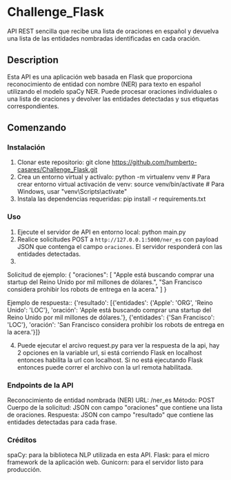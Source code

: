 # Challenge_Flask
API REST sencilla que recibe una lista de oraciones en español y devuelva una lista de las entidades nombradas identificadas en cada oración.

## Description
Esta API es una aplicación web basada en Flask que proporciona reconocimiento de entidad con nombre (NER) para texto en español utilizando el modelo spaCy NER. Puede procesar oraciones individuales o una lista de oraciones y devolver las entidades detectadas y sus etiquetas correspondientes.

## Comenzando
### Instalación

1. Clonar este repositorio: git clone https://github.com/humberto-casares/Challenge_Flask.git
2. Crea un entorno virtual y actívalo: python -m virtualenv venv # Para crear entorno virtual
   activación de venv: source venv/bin/activate # Para Windows, usar "venv\Scripts\activate"
3. Instala las dependencias requeridas: pip install -r requirements.txt

### Uso
1. Ejecute el servidor de API en entorno local: python main.py
2. Realice solicitudes POST a `http://127.0.0.1:5000/ner_es` con payload JSON que contenga el campo `oraciones`. El servidor responderá con las entidades detectadas.
3.
Solicitud de ejemplo:
{
  "oraciones": [
    "Apple está buscando comprar una startup del Reino Unido por mil millones de dólares.",
    "San Francisco considera prohibir los robots de entrega en la acera."
  ]
}

Ejemplo de respuesta::
{'resultado': [{'entidades': {'Apple': 'ORG', 'Reino Unido': 'LOC'}, 'oración': 'Apple está buscando comprar una startup del Reino Unido por mil millones de dólares.'}, {'entidades': {'San Francisco': 'LOC'}, 'oración': 'San Francisco considera prohibir los robots de entrega en la acera.'}]}

4. Puede ejecutar el arcivo request.py para ver la respuesta de la api, hay 2 opciones en la variable url, si está corriendo Flask en localhost entonces habilita la url con localhost. Si no está ejecutando Flask entonces puede correr el archivo con la url remota habilitada.
   
### Endpoints de la API
Reconocimiento de entidad nombrada (NER)
URL: /ner_es
Método: POST
Cuerpo de la solicitud: JSON con campo "oraciones" que contiene una lista de oraciones.
Respuesta: JSON con campo "resultado" que contiene las entidades detectadas para cada frase.

### Créditos
spaCy: para la biblioteca NLP utilizada en esta API.
Flask: para el micro framework de la aplicación web.
Gunicorn: para el servidor listo para producción.
